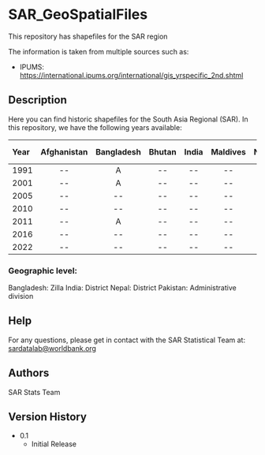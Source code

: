 # SAR_GeoSpatialFiles
This repository has shapefiles for the SAR region

The information is taken from multiple sources such as:
* IPUMS: https://international.ipums.org/international/gis_yrspecific_2nd.shtml


## Description
Here you can find historic shapefiles for the South Asia Regional (SAR). 
In this repository, we have the following years available:

| Year    | Afghanistan | Bangladesh | Bhutan | India  | Maldives | Nepal  | Pakistan | Sri Lanka | 
| :----   | :----:      | :----:     | :----: | :----: |  :----:  | :----: | :----:   | :----:    | 
| 1991    |     --      | A          | --  | --   | --  | --   | --  |  --  | 
| 2001    |     --      | A          | --  | --   | --  | --   | --  |  --  | 
| 2005    |     --      | --          | --  | --   | --  | --   | --  |  --  | 
| 2010    |     --      | --          | --  | --   | --  | --   | --  |  --  | 
| 2011    |     --      | A          | --  | --   | --  | --   | --  |  --  | 
| 2016    |     --      | --          | --  | --   | --  | --   | --  |  --  | 
| 2022    |     --      | --          | --  | --   | --  | --   | --  |  --  | 

### Geographic level:
Bangladesh:  Zilla
India:       District
Nepal:       District
Pakistan:    Administrative division

## Help
For any questions, please get in contact with the SAR Statistical Team at: sardatalab@worldbank.org

## Authors
SAR Stats Team

## Version History
* 0.1
    * Initial Release
